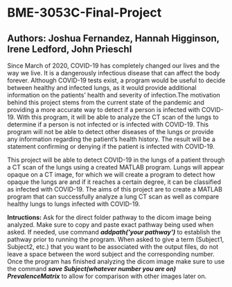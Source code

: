 # BME-3053C-Final-Project
## Authors: Joshua Fernandez, Hannah Higginson, Irene Ledford, John Prieschl
Since March of 2020, COVID-19 has completely changed our lives and the way we live. It is a dangerously infectious disease that can affect the body forever. Although COVID-19 tests exist, a program would be useful to decide between healthy and infected lungs, as it would provide additional information on the patients’ health and severity of infection.The motivation behind this project stems from the current state of the pandemic and providing a more accurate way to detect if a person is infected with COVID-19. With this program, it will be able to analyze the CT scan of the lungs to determine if a person is not infected or is infected with COVID-19. This program will not be able to detect other diseases of the lungs or provide any information regarding the patient’s health history. The result will be a statement confirming or denying if the patient is infected with COVID-19.



This project will be able to detect COVID-19 in the lungs of a patient through a CT scan of the lungs using a created MATLAB program. Lungs will appear opaque on a CT image, for which we will create a program to detect how opaque the lungs are and if it reaches a certain degree, it can be classified as infected with COVID-19. The aims of this project are to create a MATLAB program that can successfully analyze a lung CT scan as well as compare healthy lungs to lungs infected with COVID-19.



**Intructions:** Ask for the direct folder pathway to the dicom image being analyzed. Make sure to copy and paste exact pathway being used when asked. If needed, use command _**addpath('your pathway')**_ to establish the pathway prior to running the program. When asked to give a term (Subject1, Subject2, etc.) that you want to be associated with the output files, do not leave a space between the word subject and the corresponding number. Once the program has finished analyzing the dicom image make sure to use the command _**save Subject(whatever number you are on) PrevalenceMatrix**_ to allow for comparison with other images later on. 
